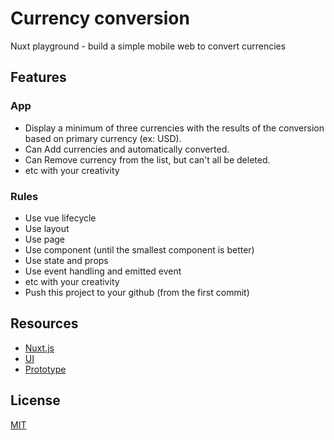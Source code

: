 # Currency conversion

Nuxt playground - build a simple mobile web to convert currencies

## Features
### App
- Display a minimum of three currencies with the results of the conversion based on primary currency (ex: USD).
- Can Add currencies and automatically converted.
- Can Remove currency from the list, but can't all be deleted.
- etc with your creativity

### Rules
- Use vue lifecycle
- Use layout
- Use page
- Use component (until the smallest component is better)
- Use state and props
- Use event handling and emitted event
- etc with your creativity
- Push this project to your github (from the first commit)

## Resources
- [Nuxt.js](https://nuxtjs.org/)
- [UI](https://www.figma.com/file/GfjmD8mihn8g5pxRl8yRPJrp/Currency-App?node-id=0%3A1)
- [Prototype](https://www.figma.com/proto/GfjmD8mihn8g5pxRl8yRPJrp/Currency-App?node-id=2%3A287&scaling=scale-down)

## License
[MIT](https://choosealicense.com/licenses/mit/)
